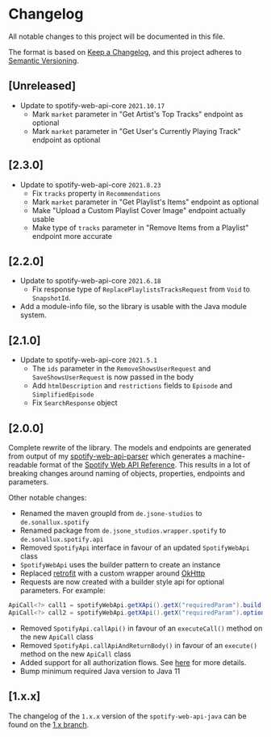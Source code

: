 # Changelog
All notable changes to this project will be documented in this file.

The format is based on [Keep a Changelog](https://keepachangelog.com/en/1.0.0/),
and this project adheres to [Semantic Versioning](https://semver.org/spec/v2.0.0.html).

## [Unreleased]
- Update to spotify-web-api-core `2021.10.17`
  - Mark `market` parameter in "Get Artist's Top Tracks" endpoint as optional
  - Mark `market` parameter in "Get User's Currently Playing Track" endpoint as optional

## [2.3.0]
- Update to spotify-web-api-core `2021.8.23`
  - Fix `tracks` property in `Recommendations`
  - Mark `market` parameter in "Get Playlist's Items" endpoint as optional
  - Make "Upload a Custom Playlist Cover Image" endpoint actually usable
  - Make type of `tracks` parameter in "Remove Items from a Playlist" endpoint more accurate

## [2.2.0]
- Update to spotify-web-api-core `2021.6.18`
  - Fix response type of `ReplacePlaylistsTracksRequest` from `Void` to `SnapshotId`.
- Add a module-info file, so the library is usable with the Java module system.

## [2.1.0]
- Update to spotify-web-api-core `2021.5.1`
  - The `ids` parameter in the `RemoveShowsUserRequest` and `SaveShowsUserRequest` is now passed in the body
  - Add `htmlDescription` and `restrictions` fields to `Episode` and `SimplifiedEpisode`
  - Fix `SearchResponse` object

## [2.0.0]
Complete rewrite of the library. The models and endpoints are generated from output of my [spotify-web-api-parser](https://github.com/sonallux/spotify-web-api) which generates a machine-readable format of the [Spotify Web API Reference](https://developer.spotify.com/documentation/web-api/reference). This results in a lot of breaking changes around naming of objects, properties, endpoints and parameters. 

Other notable changes:

- Renamed the maven groupId from `de.jsone-studios` to `de.sonallux.spotify`
- Renamed package from `de.jsone_studios.wrapper.spotify` to `de.sonallux.spotify.api`
- Removed `SpotifyApi` interface in favour of an updated `SpotifyWebApi` class
- `SpotifyWebApi` uses the builder pattern to create an instance
- Replaced [retrofit](https://square.github.io/retrofit) with a custom wrapper around [OkHttp](https://square.github.io/okhttp)
- Requests are now created with a builder style api for optional parameters. For example:
```java
ApiCall<?> call1 = spotifyWebApi.getXApi().getX("requiredParam").build();
ApiCall<?> call2 = spotifyWebApi.getXApi().getX("requiredParam").optionalParam1("Y").build();
```
- Removed `SpotifyApi.callApi()` in favour of an `executeCall()` method on the new `ApiCall` class
- Removed `SpotifyApi.callApiAndReturnBody()` in favour of an `execute()` method on the new `ApiCall` class
- Added support for all authorization flows. See [here](https://github.com/sonallux/spotify-web-api-java/tree/main#authorization) for more details.
- Bump minimum required Java version to Java 11

## [1.x.x]
The changelog of the `1.x.x` version of the `spotify-web-api-java` can be found on the [1.x branch](https://github.com/sonallux/spotify-web-api-java/blob/1.x/CHANGELOG.md).
